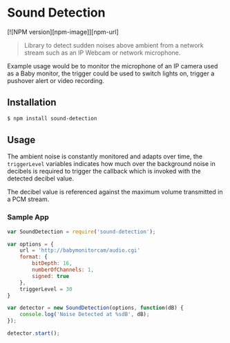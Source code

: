 Sound Detection
===
[![NPM version][npm-image]][npm-url] 

> Library to detect sudden noises above ambient from a network stream such as an IP Webcam or network microphone.

Example usage would be to monitor the microphone of an IP camera used as a Baby monitor, the trigger could be used to switch lights on, trigger a pushover alert or video recording. 

## Installation

``` bash
$ npm install sound-detection
```
## Usage 

The ambient noise is constantly monitored and adapts over time, the `triggerLevel` variables indicates how much over the background noise in decibels is required to trigger the callback which is invoked with the detected decibel value. 

The decibel value is referenced against the maximum volume transmitted in a PCM stream. 

### Sample App

```javascript
var SoundDetection = require('sound-detection');

var options = {
    url = 'http://babymonitorcam/audio.cgi'
    format: {
        bitDepth: 16,
        numberOfChannels: 1,
        signed: true
    },
    triggerLevel = 30
}

var detector = new SoundDetection(options, function(dB) {
    console.log('Noise Detected at %sdB', dB);
});

detector.start();
```
